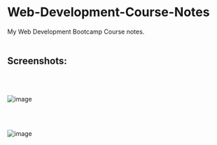 # Web-Development-Course-Notes
My Web Development Bootcamp Course notes.
<br>
<br>

## Screenshots:
<br>
<br>

![image](https://user-images.githubusercontent.com/62032779/174655875-c7732092-0986-4b9e-83a5-dc66d37bc9fd.png)

<br>
<br>

![image](https://user-images.githubusercontent.com/62032779/174655919-519a6f4b-c019-49d1-9576-1297d57069d3.png)
